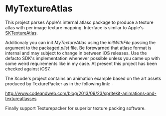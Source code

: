 MyTextureAtlas
==============

This project parses Apple's internal atlasc package to produce a texture atlas with per image texture mapping. Interface is
similar to Apple's [SKTextureAtlas](https://developer.apple.com/library/ios/documentation/SpriteKit/Reference/SKTextureAtlas/Reference/Reference.html).

Additionaly you can init *MyTextureAtlas* using the *initWithFile* passing the argument to the packaged *plist* file.
Be forewarned that atlasc format is internal and may subject to change in between iOS releases. Use the defacto SDK's
implementation whenever possible unless you came up with some weird requirements like in my case. At present this project has been checked against iOS7.

The Xcode's project contains an animation example based on the art assets produced by TexturePacker as in the following link: -

http://www.codeandweb.com/blog/2013/09/23/spritekit-animations-and-textureatlasses

Finally support Texturepacker for superior texture packing software.

